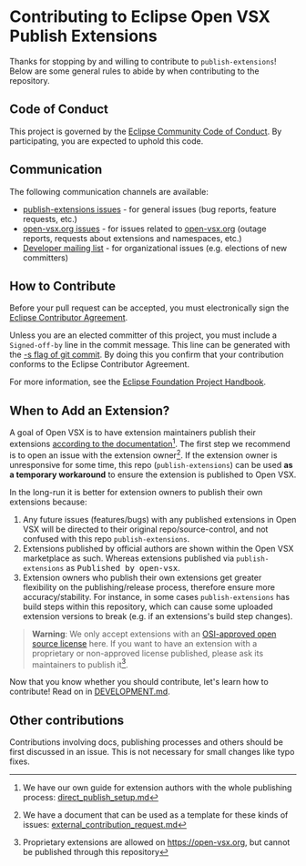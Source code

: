 # Contributing to Eclipse Open VSX Publish Extensions

Thanks for stopping by and willing to contribute to `publish-extensions`! Below are some general rules to abide by when contributing to the repository.

## Code of Conduct

This project is governed by the [Eclipse Community Code of Conduct](CODE_OF_CONDUCT.md). By participating, you are expected to uphold this code.

## Communication

The following communication channels are available:

 * [publish-extensions issues](https://github.com/open-vsx/publish-extensions/issues) - for general issues (bug reports, feature requests, etc.)
 * [open-vsx.org issues](https://github.com/EclipseFdn/open-vsx.org/issues) - for issues related to [open-vsx.org](https://open-vsx.org/) (outage reports, requests about extensions and namespaces, etc.)
 * [Developer mailing list](https://accounts.eclipse.org/mailing-list/openvsx-dev) - for organizational issues (e.g. elections of new committers)

## How to Contribute

Before your pull request can be accepted, you must electronically sign the [Eclipse Contributor Agreement](https://www.eclipse.org/legal/ECA.php).

Unless you are an elected committer of this project, you must include a `Signed-off-by` line in the commit message. This line can be generated with the [-s flag of git commit](https://git-scm.com/docs/git-commit#Documentation/git-commit.txt--s). By doing this you confirm that your contribution conforms to the Eclipse Contributor Agreement.

For more information, see the [Eclipse Foundation Project Handbook](https://www.eclipse.org/projects/handbook/#resources-commit).

## When to Add an Extension?

A goal of Open VSX is to have extension maintainers publish their extensions [according to the documentation](https://github.com/eclipse/openvsx/wiki/Publishing-Extensions)[^guide]. The first step we recommend is to open an issue with the extension owner[^issue]. If the extension owner is unresponsive for some time, this repo (`publish-extensions`) can be used **as a temporary workaround** to ensure the extension is published to Open VSX.

In the long-run it is better for extension owners to publish their own extensions because:

1. Any future issues (features/bugs) with any published extensions in Open VSX will be directed to their original repo/source-control, and not confused with this repo `publish-extensions`.
2. Extensions published by official authors are shown within the Open VSX marketplace as such. Whereas extensions published via `publish-extensions` as <kbd>Published by
   open-vsx</kbd>.
3. Extension owners who publish their own extensions get greater flexibility on the publishing/release process, therefore ensure more accuracy/stability. For instance, in some cases `publish-extensions` has build steps within this repository, which can cause some uploaded extension versions to break (e.g. if an extensions's build step changes).

> **Warning**: We only accept extensions with an [OSI-approved open source license](https://opensource.org/licenses) here. If you want to have an extension with a proprietary or non-approved license published, please ask its maintainers to publish it[^proprietary].

Now that you know whether you should contribute, let's learn how to contribute! Read on in [DEVELOPMENT.md](DEVELOPMENT.md).

## Other contributions

Contributions involving docs, publishing processes and others should be first discussed in an issue. This is not necessary for small changes like typo fixes.

[^proprietary]: Proprietary extensions are allowed on https://open-vsx.org, but cannot be published through this repository
[^guide]: We have our own guide for extension authors with the whole publishing process: [direct_publish_setup.md](docs/direct_publish_setup.md)
[^issue]: We have a document that can be used as a template for these kinds of issues: [external_contribution_request.md](docs/external_contribution_request.md)
